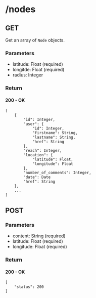 # /nodes
## GET
Get an array of `Node` objects.

### Parameters
* latitude: Float (required)
* longitde: Float (required)
* radius: Integer

### Return

#### 200 - OK
	[
		{
			"id": Integer,
			"user": {
				"id": Integer,
				"firstname": String,
				"lastname": String,
				"href": String
			},
			"reach": Integer,
			"location": {
				"latitude": Float,
				"longitude": Float
			},
			"number_of_comments": Integer,
			"date": Date
			"href": String
		},
		...
	]




## POST

### Parameters
* content: String (required)
* latitude: Float (required)
* longitude: Float (required)

### Return

#### 200 - OK
	[
		"status": 200
	]